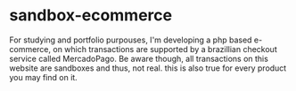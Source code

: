 # sandbox-ecommerce
For studying and portfolio purpouses, I'm developing a php based e-commerce, on which transactions are supported by a brazillian checkout service called MercadoPago. Be aware though, all transactions on this website are sandboxes and thus, not real. this is also true for every product you may find on it.
